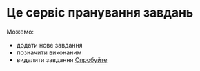 # Це сервіс пранування завдань
Можемо:
- додати нове завдання
- позначити виконаним
- видалити завдання
[Спробуйте]()

